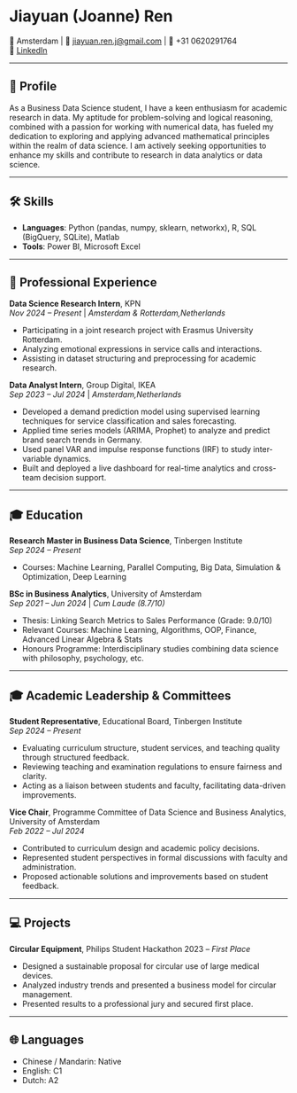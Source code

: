 # Jiayuan (Joanne) Ren

📍 Amsterdam | 📧 [jiayuan.ren.j@gmail.com](mailto:jiayuan.ren.j@gmail.com) | 📱 +31 0620291764  
🔗 [LinkedIn](https://www.linkedin.com/in/jiayuan-joanne-ren-1a7a88226/) 

---

## 👤 Profile

As a Business Data Science student, I have a keen enthusiasm for academic research in data. My aptitude for problem-solving and logical reasoning, combined with a passion for working with numerical data, has fueled my dedication to exploring and applying advanced mathematical principles within the realm of data science. I am actively seeking opportunities to enhance my skills and contribute to research in data analytics or data science.

---

## 🛠 Skills

- **Languages**: Python (pandas, numpy, sklearn, networkx), R, SQL (BigQuery, SQLite), Matlab  
- **Tools**: Power BI, Microsoft Excel  

---

## 💼 Professional Experience

**Data Science Research Intern**, KPN  
*Nov 2024 – Present* | *Amsterdam & Rotterdam,Netherlands*  
- Participating in a joint research project with Erasmus University Rotterdam.  
- Analyzing emotional expressions in service calls and interactions.  
- Assisting in dataset structuring and preprocessing for academic research.

**Data Analyst Intern**, Group Digital, IKEA  
*Sep 2023 – Jul 2024*  | *Amsterdam,Netherlands*  
- Developed a demand prediction model using supervised learning techniques for service classification and sales forecasting.  
- Applied time series models (ARIMA, Prophet) to analyze and predict brand search trends in Germany.  
- Used panel VAR and impulse response functions (IRF) to study inter-variable dynamics.  
- Built and deployed a live dashboard for real-time analytics and cross-team decision support.

---

## 🎓 Education

**Research Master in Business Data Science**, Tinbergen Institute  
*Sep 2024 – Present*  
- Courses: Machine Learning, Parallel Computing, Big Data, Simulation & Optimization, Deep Learning

**BSc in Business Analytics**, University of Amsterdam  
*Sep 2021 – Jun 2024* | *Cum Laude (8.7/10)*  
- Thesis: Linking Search Metrics to Sales Performance (Grade: 9.0/10)  
- Relevant Courses: Machine Learning, Algorithms, OOP, Finance, Advanced Linear Algebra & Stats  
- Honours Programme: Interdisciplinary studies combining data science with philosophy, psychology, etc.
  
---

## 🎓 Academic Leadership & Committees
**Student Representative**, Educational Board, Tinbergen Institute  
*Sep 2024 – Present*  
- Evaluating curriculum structure, student services, and teaching quality through structured feedback.  
- Reviewing teaching and examination regulations to ensure fairness and clarity.  
- Acting as a liaison between students and faculty, facilitating data-driven improvements.

**Vice Chair**, Programme Committee of Data Science and Business Analytics, University of Amsterdam  
*Feb 2022 – Jul 2024*  
- Contributed to curriculum design and academic policy decisions.  
- Represented student perspectives in formal discussions with faculty and administration.  
- Proposed actionable solutions and improvements based on student feedback.

---

## 💻 Projects

**Circular Equipment**, Philips Student Hackathon 2023 – *First Place*  
- Designed a sustainable proposal for circular use of large medical devices.  
- Analyzed industry trends and presented a business model for circular management.  
- Presented results to a professional jury and secured first place.

---

## 🌐 Languages

- Chinese / Mandarin: Native  
- English: C1  
- Dutch: A2
